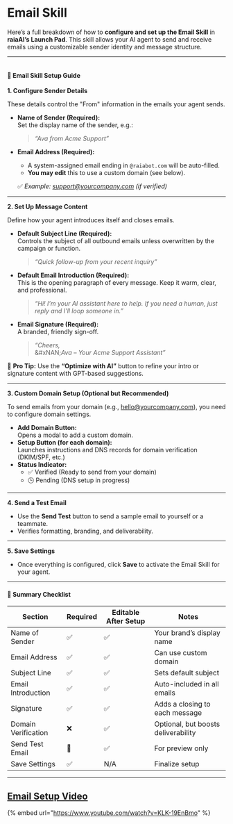 # Email Skill

Here’s a full breakdown of how to **configure and set up the Email Skill** in **raiaAI’s Launch Pad**. This skill allows your AI agent to send and receive emails using a customizable sender identity and message structure.

***

<figure><img src="../.gitbook/assets/Screenshot 2025-04-17 at 10.10.40 AM.png" alt=""><figcaption></figcaption></figure>

#### 📧 **Email Skill Setup Guide**

**1. Configure Sender Details**

These details control the "From" information in the emails your agent sends.

*   **Name of Sender (Required):**\
    Set the display name of the sender, e.g.:

    > _“Ava from Acme Support”_
*   **Email Address (Required):**

    * A system-assigned email ending in `@raiabot.com` will be auto-filled.
    * **You may edit** this to use a custom domain (see below).

    ✅ _Example:_ [_support@yourcompany.com_](mailto:support@yourcompany.com) _(if verified)_

***

**2. Set Up Message Content**

Define how your agent introduces itself and closes emails.

*   **Default Subject Line (Required):**\
    Controls the subject of all outbound emails unless overwritten by the campaign or function.

    > _“Quick follow-up from your recent inquiry”_
*   **Default Email Introduction (Required):**\
    This is the opening paragraph of every message. Keep it warm, clear, and professional.

    > _“Hi! I’m your AI assistant here to help. If you need a human, just reply and I’ll loop someone in.”_
*   **Email Signature (Required):**\
    A branded, friendly sign-off.

    > _“Cheers,_\
    > &#xNAN;_&#x41;va – Your Acme Support Assistant”_

🧠 **Pro Tip:** Use the **“Optimize with AI”** button to refine your intro or signature content with GPT-based suggestions.

***

**3. Custom Domain Setup (Optional but Recommended)**

To send emails from your domain (e.g., [hello@yourcompany.com](mailto:hello@yourcompany.com)), you need to configure domain settings.

* **Add Domain Button:**\
  Opens a modal to add a custom domain.
* **Setup Button (for each domain):**\
  Launches instructions and DNS records for domain verification (DKIM/SPF, etc.)
* **Status Indicator:**
  * ✅ Verified (Ready to send from your domain)
  * 🕒 Pending (DNS setup in progress)&#x20;

***

**4. Send a Test Email**

* Use the **Send Test** button to send a sample email to yourself or a teammate.
* Verifies formatting, branding, and deliverability.

***

**5. Save Settings**

* Once everything is configured, click **Save** to activate the Email Skill for your agent.

***

#### 🧾 Summary Checklist

| Section             | Required | Editable After Setup | Notes                               |
| ------------------- | -------- | -------------------- | ----------------------------------- |
| Name of Sender      | ✅        | ✅                    | Your brand’s display name           |
| Email Address       | ✅        | ✅                    | Can use custom domain               |
| Subject Line        | ✅        | ✅                    | Sets default subject                |
| Email Introduction  | ✅        | ✅                    | Auto-included in all emails         |
| Signature           | ✅        | ✅                    | Adds a closing to each message      |
| Domain Verification | ❌        | ✅                    | Optional, but boosts deliverability |
| Send Test Email     | 🚫       | ✅                    | For preview only                    |
| Save Settings       | ✅        | N/A                  | Finalize setup                      |

***

## [Email Setup Video](https://www.youtube.com/watch?v=KLK-19EnBmo)

{% embed url="https://www.youtube.com/watch?v=KLK-19EnBmo" %}
